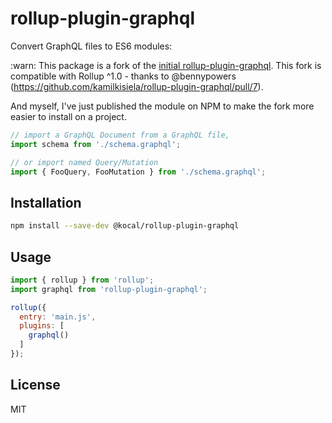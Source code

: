 # rollup-plugin-graphql

Convert GraphQL files to ES6 modules:

:warn: This package is a fork of the [initial rollup-plugin-graphql](https://github.com/kamilkisiela/rollup-plugin-graphql).
This fork is compatible with Rollup ^1.0 - thanks to @bennypowers (https://github.com/kamilkisiela/rollup-plugin-graphql/pull/7).

And myself, I've just published the module on NPM to make the fork more easier to install on a project.

```js
// import a GraphQL Document from a GraphQL file,
import schema from './schema.graphql';

// or import named Query/Mutation
import { FooQuery, FooMutation } from './schema.graphql';
```


## Installation

```bash
npm install --save-dev @kocal/rollup-plugin-graphql
```


## Usage

```js
import { rollup } from 'rollup';
import graphql from 'rollup-plugin-graphql';

rollup({
  entry: 'main.js',
  plugins: [
    graphql()
  ]
});
```


## License

MIT
